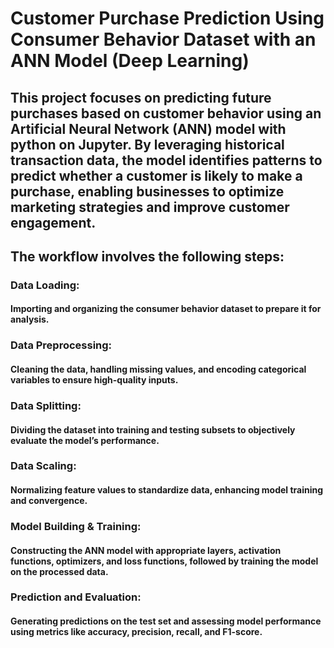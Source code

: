 # Customer Purchase Prediction Using Consumer Behavior Dataset with an ANN Model (Deep Learning)

## This project focuses on predicting future purchases based on customer behavior using an Artificial Neural Network (ANN) model with python on Jupyter. By leveraging historical transaction data, the model identifies patterns to predict whether a customer is likely to make a purchase, enabling businesses to optimize marketing strategies and improve customer engagement.

## The workflow involves the following steps:
### Data Loading: 
#### Importing and organizing the consumer behavior dataset to prepare it for analysis.
### Data Preprocessing: 
#### Cleaning the data, handling missing values, and encoding categorical variables to ensure high-quality inputs.
### Data Splitting: 
#### Dividing the dataset into training and testing subsets to objectively evaluate the model’s performance.
### Data Scaling: 
#### Normalizing feature values to standardize data, enhancing model training and convergence.
### Model Building & Training: 
#### Constructing the ANN model with appropriate layers, activation functions, optimizers, and loss functions, followed by training the model on the processed data.
### Prediction and Evaluation: 
#### Generating predictions on the test set and assessing model performance using metrics like accuracy, precision, recall, and F1-score.
